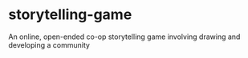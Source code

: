 # storytelling-game
An online, open-ended co-op storytelling game involving drawing and developing a community

